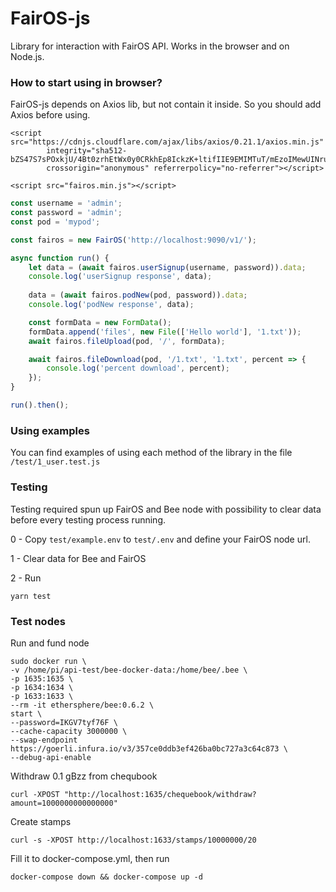 # FairOS-js

Library for interaction with FairOS API. Works in the browser and on Node.js.

### How to start using in browser?

FairOS-js depends on Axios lib, but not contain it inside. So you should add Axios before using.

```
<script src="https://cdnjs.cloudflare.com/ajax/libs/axios/0.21.1/axios.min.js"
        integrity="sha512-bZS47S7sPOxkjU/4Bt0zrhEtWx0y0CRkhEp8IckzK+ltifIIE9EMIMTuT/mEzoIMewUINruDBIR/jJnbguonqQ=="
        crossorigin="anonymous" referrerpolicy="no-referrer"></script>
        
<script src="fairos.min.js"></script>
```

```js
const username = 'admin';
const password = 'admin';
const pod = 'mypod';

const fairos = new FairOS('http://localhost:9090/v1/');

async function run() {
    let data = (await fairos.userSignup(username, password)).data;
    console.log('userSignup response', data);
    
    data = (await fairos.podNew(pod, password)).data;
    console.log('podNew response', data);

    const formData = new FormData();
    formData.append('files', new File(['Hello world'], '1.txt'));
    await fairos.fileUpload(pod, '/', formData);

    await fairos.fileDownload(pod, '/1.txt', '1.txt', percent => {
        console.log('percent download', percent);
    });
}

run().then();
```

### Using examples

You can find examples of using each method of the library in the file `/test/1_user.test.js`

### Testing

Testing required spun up FairOS and Bee node with possibility to clear data before every testing process running.

0 - Copy `test/example.env` to `test/.env` and define your FairOS node url.

1 - Clear data for Bee and FairOS

2 - Run

`yarn test`

### Test nodes

Run and fund node

```
sudo docker run \
-v /home/pi/api-test/bee-docker-data:/home/bee/.bee \
-p 1635:1635 \
-p 1634:1634 \
-p 1633:1633 \
--rm -it ethersphere/bee:0.6.2 \
start \
--password=IKGV7tyf76F \
--cache-capacity 3000000 \
--swap-endpoint https://goerli.infura.io/v3/357ce0ddb3ef426ba0bc727a3c64c873 \
--debug-api-enable
```

Withdraw 0.1 gBzz from chequbook

`curl -XPOST "http://localhost:1635/chequebook/withdraw?amount=1000000000000000"`

Create stamps

`curl -s -XPOST http://localhost:1633/stamps/10000000/20`


Fill it to docker-compose.yml, then run

`docker-compose down && docker-compose up -d`

